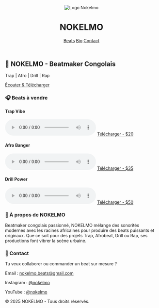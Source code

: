 <!DOCTYPE html>
<html lang="fr">
<head>
  <meta charset="UTF-8">
  <meta name="viewport" content="width=device-width, initial-scale=1.0">
  <title>NOKELMO - Beatmaker Portfolio</title>
  <link href="https://cdn.jsdelivr.net/npm/tailwindcss@2.2.19/dist/tailwind.min.css" rel="stylesheet">
</head>
<body class="bg-black text-white font-sans">

  <!-- HEADER AVEC LOGO PERSO -->
  <header class="bg-gradient-to-r from-green-700 to-blue-700 p-4 shadow-xl">
    <div class="max-w-7xl mx-auto flex justify-between items-center">
      <div class="flex items-center gap-4">
        <img src="/mnt/data/ChatGPT Image 6 juil. 2025, 18_38_23.png" alt="Logo Nokelmo" class="w-14 h-14 rounded-full">
        <h1 class="text-3xl font-bold">NOKELMO</h1>
      </div>
      <nav class="space-x-6 text-lg">
        <a href="#beats" class="hover:underline">Beats</a>
        <a href="#bio" class="hover:underline">Bio</a>
        <a href="#contact" class="hover:underline">Contact</a>
      </nav>
    </div>
  </header>

  <!-- SECTION HERO -->
  <section class="relative h-[80vh] bg-cover bg-center flex items-center justify-center text-center" style="background-image: url('https://images.unsplash.com/photo-1585386959984-a4155222f270');">
    <div class="bg-black bg-opacity-70 p-10 rounded-xl">
      <h2 class="text-5xl font-bold mb-4">🎼 NOKELMO - Beatmaker Congolais</h2>
      <p class="text-xl mb-6">Trap | Afro | Drill | Rap</p>
      <a href="#beats" class="bg-green-500 text-black px-6 py-3 rounded-full font-semibold hover:bg-green-400 transition">Écouter & Télécharger</a>
    </div>
  </section>

  <!-- SECTION BEATS AVEC TÉLÉCHARGEMENT -->
  <section id="beats" class="py-16 px-6 bg-gray-900">
    <div class="max-w-6xl mx-auto text-center">
      <h3 class="text-4xl font-bold mb-10">🎧 Beats à vendre</h3>
      <div class="grid md:grid-cols-3 gap-8">
        <div class="bg-gray-800 p-4 rounded-lg shadow-lg">
          <h4 class="text-xl font-bold mb-2">Trap Vibe</h4>
          <audio controls class="w-full mb-2">
            <source src="beats/trap-vibe.mp3" type="audio/mpeg">
          </audio>
          <a href="beats/trap-vibe.mp3" download class="bg-green-500 text-black px-4 py-2 rounded-full font-semibold hover:bg-green-400 transition">Télécharger - $20</a>
        </div>
        <div class="bg-gray-800 p-4 rounded-lg shadow-lg">
          <h4 class="text-xl font-bold mb-2">Afro Banger</h4>
          <audio controls class="w-full mb-2">
            <source src="beats/afro-banger.mp3" type="audio/mpeg">
          </audio>
          <a href="beats/afro-banger.mp3" download class="bg-green-500 text-black px-4 py-2 rounded-full font-semibold hover:bg-green-400 transition">Télécharger - $35</a>
        </div>
        <div class="bg-gray-800 p-4 rounded-lg shadow-lg">
          <h4 class="text-xl font-bold mb-2">Drill Power</h4>
          <audio controls class="w-full mb-2">
            <source src="beats/drill-power.mp3" type="audio/mpeg">
          </audio>
          <a href="beats/drill-power.mp3" download class="bg-green-500 text-black px-4 py-2 rounded-full font-semibold hover:bg-green-400 transition">Télécharger - $50</a>
        </div>
      </div>
    </div>
  </section>

  <!-- BIOGRAPHIE -->
  <section id="bio" class="py-16 px-6 bg-black">
    <div class="max-w-4xl mx-auto text-center">
      <h3 class="text-4xl font-bold mb-6">🧠 À propos de NOKELMO</h3>
      <p class="text-lg leading-relaxed">
        Beatmaker congolais passionné, NOKELMO mélange des sonorités modernes avec les racines africaines pour produire des beats puissants et originaux. Que ce soit pour des projets Trap, Afrobeat, Drill ou Rap, ses productions font vibrer la scène urbaine.
      </p>
    </div>
  </section>

  <!-- CONTACT -->
  <section id="contact" class="py-16 px-6 bg-gray-900">
    <div class="max-w-4xl mx-auto text-center">
      <h3 class="text-4xl font-bold mb-6">📩 Contact</h3>
      <p class="mb-4 text-lg">Tu veux collaborer ou commander un beat sur mesure ?</p>
      <p>Email : <a href="mailto:beatznokelmo@gmail.com" class="text-green-400 underline">nokelmo.beats@gmail.com</a></p>
      <p>Instagram : <a href="https://instagram.com/nokelmo.officiel" class="text-green-400 underline">@nokelmo</a></p>
      <p>YouTube : <a href="https://youtube.com/@nokelmo" class="text-green-400 underline">@nokelmo</a></p>
    </div>
  </section>

  <!-- FOOTER -->
  <footer class="bg-black text-center py-6 border-t border-gray-700">
    <p class="text-sm text-gray-400">&copy; 2025 NOKELMO - Tous droits réservés.</p>
  </footer>

</body>
</html>

